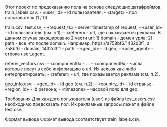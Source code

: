 Этот проект по предсказанию пола на основе следующих датафреймов:
train_labels.csv:
    - «user_id» - id пользователя;
    - «target» - пол пользователя (1 / 0).
 
train.csv, test.csv;
    - «request_ts» - server timestamp of request;
    - «user_id» - id пользователя (см. п.1);
    - «referer» - url, где показывается реклама. В данном случае захэшировано 2 части url:
        1) domain - домен урла;
        2) path - все что после domain. Например, https://a758bf6/1432d3f1, a 758bf6 - domain, 1432d3f1 - path.
    - «geo_id» - id geo;
    - «user_agent» - строка user_agent.
 
referer_vectors.csv:
    - «component0» - … - «component9» - числа, которые несут в себе информацию о url. Их нельзя как-либо интерпретировать;
    - «referer» - url, где показывается реклама (см. п.2).
 
geo_info.csv:
    - «geo_id» - id geo (см. п.2);
    - «country_id» - id страны;
    - «region_id» - id региона;
    - «timezone» - часовой пояс для geo.


Требования
Для каждого пользователя (user) из файла test_users.csv необходимо предсказать пол. Их рекламные запросы лежат в файле test.csv.

Формат вывода
Формат вывода соответствует train_labels.csv.
